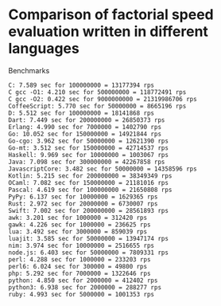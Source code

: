 Comparison of factorial speed evaluation written  in different languages
====================================================================================

Benchmarks

    C: 7.589 sec for 100000000 = 13177394 rps
    C gcc -O1: 4.210 sec for 500000000 = 118772491 rps
    C gcc -O2: 0.422 sec for 9000000000 = 21319986706 rps
    CoffeeScript: 5.770 sec for 50000000 = 8665196 rps
    D: 5.512 sec for 100000000 = 18141868 rps
    Dart: 7.449 sec for 200000000 = 26850373 rps
    Erlang: 4.990 sec for 7000000 = 1402790 rps
    Go: 10.052 sec for 150000000 = 14921844 rps
    Go-cgo: 3.962 sec for 50000000 = 12621390 rps
    Go-mt: 3.512 sec for 150000000 = 42714537 rps
    Haskell: 9.969 sec for 10000000 = 1003067 rps
    Java: 7.098 sec for 300000000 = 42267858 rps
    JavascriptCore: 3.482 sec for 50000000 = 14358596 rps
    Kotlin: 5.215 sec for 200000000 = 38349349 rps
    OCaml: 7.082 sec for 150000000 = 21181016 rps
    Pascal: 4.619 sec for 100000000 = 21650808 rps
    PyPy: 6.137 sec for 10000000 = 1629365 rps
    Rust: 2.972 sec for 20000000 = 6730007 rps
    Swift: 7.002 sec for 200000000 = 28561893 rps
    awk: 3.201 sec for 1000000 = 312420 rps
    gawk: 4.226 sec for 1000000 = 236625 rps
    lua: 3.492 sec for 3000000 = 859039 rps
    luajit: 3.585 sec for 50000000 = 13947174 rps
    nim: 3.974 sec for 10000000 = 2516655 rps
    node.js: 6.403 sec for 50000000 = 7809331 rps
    perl: 4.288 sec for 1000000 = 233203 rps
    perl6: 6.024 sec for 300000 = 49800 rps
    php: 5.292 sec for 7000000 = 1322646 rps
    python: 4.850 sec for 2000000 = 412402 rps
    python3: 6.938 sec for 2000000 = 288277 rps
    ruby: 4.993 sec for 5000000 = 1001353 rps


